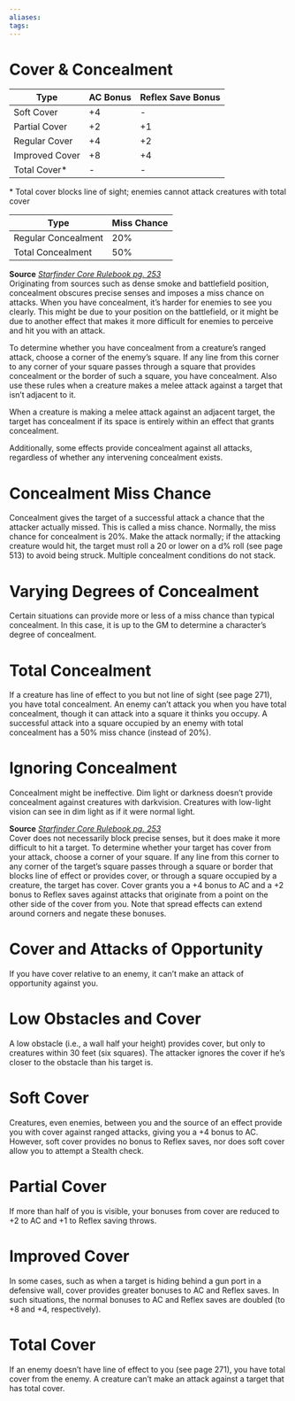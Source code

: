 ```yaml
---
aliases: 
tags: 
---
```


# Cover & Concealment

| Type           | AC Bonus | Reflex Save Bonus |
| -------------- | -------- | ----------------- |
| Soft Cover     | +4       | -                 |
| Partial Cover  | +2       | +1                |
| Regular Cover  | +4       | +2                |
| Improved Cover | +8       | +4                |
| Total Cover*   | -        | -                 | 

\* Total cover blocks line of sight; enemies cannot attack creatures with total cover

| Type                | Miss Chance |
| ------------------- | ----------- |
| Regular Concealment | 20%         |
| Total Concealment   | 50%         | 

**Source** [_Starfinder Core Rulebook pg. 253_](https://paizo.com/products/btpy9ssr?Starfinder-Core-Rulebook)  
Originating from sources such as dense smoke and battlefield position, concealment obscures precise senses and imposes a miss chance on attacks. When you have concealment, it’s harder for enemies to see you clearly. This might be due to your position on the battlefield, or it might be due to another effect that makes it more difficult for enemies to perceive and hit you with an attack.  
  
To determine whether you have concealment from a creature’s ranged attack, choose a corner of the enemy’s square. If any line from this corner to any corner of your square passes through a square that provides concealment or the border of such a square, you have concealment. Also use these rules when a creature makes a melee attack against a target that isn’t adjacent to it.  
  
When a creature is making a melee attack against an adjacent target, the target has concealment if its space is entirely within an effect that grants concealment.  
  
Additionally, some effects provide concealment against all attacks, regardless of whether any intervening concealment exists. 

# Concealment Miss Chance

Concealment gives the target of a successful attack a chance that the attacker actually missed. This is called a miss chance. Normally, the miss chance for concealment is 20%. Make the attack normally; if the attacking creature would hit, the target must roll a 20 or lower on a d% roll (see page 513) to avoid being struck. Multiple concealment conditions do not stack. 

# Varying Degrees of Concealment

Certain situations can provide more or less of a miss chance than typical concealment. In this case, it is up to the GM to determine a character’s degree of concealment. 

# Total Concealment

If a creature has line of effect to you but not line of sight (see page 271), you have total concealment. An enemy can’t attack you when you have total concealment, though it can attack into a square it thinks you occupy. A successful attack into a square occupied by an enemy with total concealment has a 50% miss chance (instead of 20%). 

# Ignoring Concealment

Concealment might be ineffective. Dim light or darkness doesn’t provide concealment against creatures with darkvision. Creatures with low-light vision can see in dim light as if it were normal light.

**Source** [_Starfinder Core Rulebook pg. 253_](https://paizo.com/products/btpy9ssr?Starfinder-Core-Rulebook)  
Cover does not necessarily block precise senses, but it does make it more difficult to hit a target. To determine whether your target has cover from your attack, choose a corner of your square. If any line from this corner to any corner of the target’s square passes through a square or border that blocks line of effect or provides cover, or through a square occupied by a creature, the target has cover. Cover grants you a +4 bonus to AC and a +2 bonus to Reflex saves against attacks that originate from a point on the other side of the cover from you. Note that spread effects can extend around corners and negate these bonuses. 

# Cover and Attacks of Opportunity

If you have cover relative to an enemy, it can’t make an attack of opportunity against you. 

# Low Obstacles and Cover

A low obstacle (i.e., a wall half your height) provides cover, but only to creatures within 30 feet (six squares). The attacker ignores the cover if he’s closer to the obstacle than his target is. 

# Soft Cover

Creatures, even enemies, between you and the source of an effect provide you with cover against ranged attacks, giving you a +4 bonus to AC. However, soft cover provides no bonus to Reflex saves, nor does soft cover allow you to attempt a Stealth check. 

# Partial Cover

If more than half of you is visible, your bonuses from cover are reduced to +2 to AC and +1 to Reflex saving throws. 

# Improved Cover

In some cases, such as when a target is hiding behind a gun port in a defensive wall, cover provides greater bonuses to AC and Reflex saves. In such situations, the normal bonuses to AC and Reflex saves are doubled (to +8 and +4, respectively). 

# Total Cover

If an enemy doesn’t have line of effect to you (see page 271), you have total cover from the enemy. A creature can’t make an attack against a target that has total cover.
